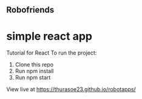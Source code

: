 ## Robofriends

# simple react app

Tutorial for React To run the project:

1. Clone this repo
2. Run npm install
3. Run npm start

View live at https://thurasoe23.github.io/robotapps/
